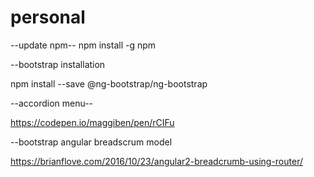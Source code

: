 # personal
--update npm--
npm install -g npm


--bootstrap installation

npm install --save @ng-bootstrap/ng-bootstrap

--accordion menu--

https://codepen.io/maggiben/pen/rCIFu

--bootstrap angular breadscrum model

https://brianflove.com/2016/10/23/angular2-breadcrumb-using-router/
